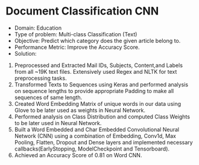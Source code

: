 # Document Classification CNN

- Domain: Education
- Type of problem: Multi-class Classification (Text)
- Objective: Predict which category does the given article belong to.
- Performance Metric: Improve the Accuracy Score.
- Solution:
1. Preprocessed and Extracted Mail IDs, Subjects, Content,and Labels from all ~19K text
files. Extensively used Regex and NLTK for text preprocessing tasks.
2. Transformed Texts to Sequences using Keras and performed analysis on sequence lengths to
provide appropriate Padding to make all sequences of same length.
3. Created Word Embedding Matrix of unique words in our data using Glove to be later used as
weights in Neural Network.
4. Performed analysis on Class Distribution and computed Class Weights to be later used in
Neural Network.
5. Built a Word Embedded and Char Embedded Convolutional Neural Network (CNN) using a combination of Embedding, Conv1d, Max
Pooling, Flatten, Dropout and Dense layers and implemented necessary callbacks(EarlyStopping, ModelCheckpoint and Tensorboard).
6. Achieved an Accuracy Score of 0.81 on Word CNN.
